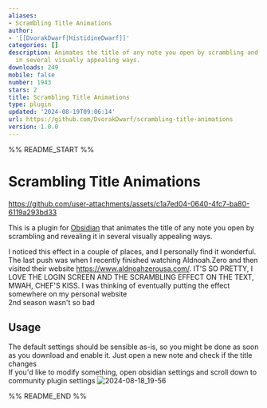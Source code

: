 ```yaml
---
aliases:
- Scrambling Title Animations
author:
- '[[DvorakDwarf|HistidineDwarf]]'
categories: []
description: Animates the title of any note you open by scrambling and revealing it
  in several visually appealing ways.
downloads: 249
mobile: false
number: 1943
stars: 2
title: Scrambling Title Animations
type: plugin
updated: '2024-08-19T09:06:14'
url: https://github.com/DvorakDwarf/scrambling-title-animations
version: 1.0.0
---
```


%% README_START %%

# Scrambling Title Animations
https://github.com/user-attachments/assets/c1a7ed04-0640-4fc7-ba80-6119a293bd33

This is a plugin for [Obsidian](https://obsidian.md) that animates the title of any note you open by scrambling and revealing it in several visually appealing ways. 

I noticed this effect in a couple of places, and I personally find it wonderful. The last push was when I recently finished watching Aldnoah.Zero and then visited their website https://www.aldnoahzerousa.com/. IT'S SO PRETTY, I LOVE THE LOGIN SCREEN AND THE SCRAMBLING EFFECT ON THE TEXT, MWAH, CHEF'S KISS. I was thinking of eventually putting the effect somewhere on my personal website \
2nd season wasn't so bad

## Usage
The default settings should be sensible as-is, so you might be done as soon as you download and enable it. Just open a new note and check if the title changes \
If you'd like to modify something, open obsidian settings and scroll down to community plugin settings
![2024-08-18_19-56](https://github.com/user-attachments/assets/42624235-708b-4953-833d-50149a0003bc)


%% README_END %%